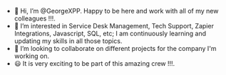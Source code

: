 - 👋 Hi, I’m @GeorgeXPP. Happy to be here and work with all of my new colleagues !!!.
- 👀 I’m interested in Service Desk Management, Tech Support, Zapier Integrations, Javascript, SQL, etc; I am continuously learning and updating my skills in all those topics.
- 💞️ I’m looking to collaborate on different projects for the company I'm working on. 
- 😃 It is very exciting to be part of this amazing crew !!!.

<!---
GeorgeXPP/GeorgeXPP is a ✨ special ✨ repository because its `README.md` (this file) appears on your GitHub profile.
You can click the Preview link to take a look at your changes.
--->

